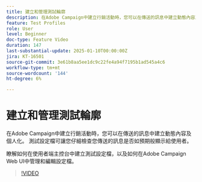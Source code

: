 ```yaml
---
title: 建立和管理測試輪廓
description: 在Adobe Campaign中建立行銷活動時，您可以在傳送的訊息中建立動態內容及個人化。 測試設定檔可讓您仔細檢查您傳送的訊息是否如預期般顯示給使用者。 瞭解如何在使用者端主控台中建立測試設定檔，以及如何在Adobe Campaign Web UI中管理和編輯設定檔。
feature: Test Profiles
role: User
level: Beginner
doc-type: Feature Video
duration: 147
last-substantial-update: 2025-01-10T00:00:00Z
jira: KT-16501
source-git-commit: 3e61b8aa5ee1dc9c22fe4a94f7195b1ad545a4c6
workflow-type: tm+mt
source-wordcount: '144'
ht-degree: 6%

---
```



# 建立和管理測試輪廓

在Adobe Campaign中建立行銷活動時，您可以在傳送的訊息中建立動態內容及個人化。 測試設定檔可讓您仔細檢查您傳送的訊息是否如預期般顯示給使用者。

瞭解如何在使用者端主控台中建立測試設定檔，以及如何在Adobe Campaign Web UI中管理和編輯設定檔。

>[!VIDEO](https://video.tv.adobe.com/v/3442844/?learn=on&enablevpops)
